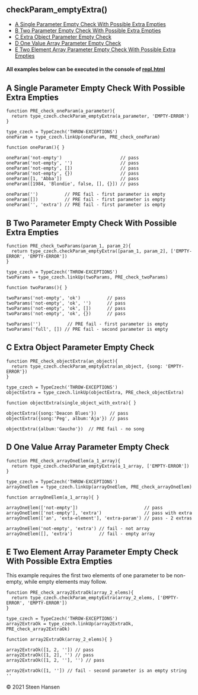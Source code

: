 
## checkParam_emptyExtra()

  -  [A Single Parameter Empty Check With Possible Extra Empties](#A)
  -  [B Two Parameter Empty Check With Possible Extra Empties](#B)
  -  [C Extra Object Parameter Empty Check](#C) 
  -  [D One Value Array Parameter Empty Check](#D)
  -  [E Two Element Array Parameter Empty Check With Possible Extra Empties](#E)

#### All examples below can be executed in the console of [repl.html](../../test-collection/repl.html)


## A Single Parameter Empty Check With Possible Extra Empties<a name="A"></a>

```
function PRE_check_oneParam(a_parameter){
  return type_czech.checkParam_emptyExtra(a_parameter, 'EMPTY-ERROR')
}

type_czech = TypeCzech('THROW-EXCEPTIONS')
oneParam = type_czech.linkUp(oneParam, PRE_check_oneParam) 

function oneParam(){ }

oneParam('not-empty')                      // pass
oneParam('not-empty', '')                  // pass
oneParam('not-empty', [])                  // pass
oneParam('not-empty', {})                  // pass
oneParam([1, 'Abba'])                      // pass
oneParam([1984, 'Blondie', false, [], {}]) // pass

oneParam('')          // PRE fail - first parameter is empty
oneParam([])          // PRE fail - first parameter is empty
oneParam('', 'extra') // PRE fail - first parameter is empty
```

## B Two Parameter Empty Check With Possible Extra Empties<a name="B"></a>

```
function PRE_check_twoParams(param_1, param_2){
  return type_czech.checkParam_emptyExtra([param_1, param_2], ['EMPTY-ERROR', 'EMPTY-ERROR'])
}

type_czech = TypeCzech('THROW-EXCEPTIONS')
twoParams = type_czech.linkUp(twoParams, PRE_check_twoParams) 

function twoParams(){ }

twoParams('not-empty', 'ok')          // pass
twoParams('not-empty', 'ok', '')      // pass
twoParams('not-empty', 'ok', [])      // pass
twoParams('not-empty', 'ok', {})      // pass

twoParams('')          // PRE fail - first parameter is empty
twoParams('full', []) // PRE fail - second parameter is empty
```

## C Extra Object Parameter Empty Check<a name="C"></a>

```
function PRE_check_objectExtra(an_object){
  return type_czech.checkParam_emptyExtra(an_object, {song: 'EMPTY-ERROR'})
}

type_czech = TypeCzech('THROW-EXCEPTIONS')
objectExtra = type_czech.linkUp(objectExtra, PRE_check_objectExtra) 

function objectExtra(single_object_with_extra){ }

objectExtra({song:'Deacon Blues'})     // pass
objectExtra({song:'Peg', album:'Aja'}) // pass

objectExtra({album:'Gaucho'})  // PRE fail - no song
```


## D One Value Array Parameter Empty Check<a name="D"></a>

```
function PRE_check_arrayOneElem(a_1_array){
  return type_czech.checkParam_emptyExtra(a_1_array, ['EMPTY-ERROR'])
}

type_czech = TypeCzech('THROW-EXCEPTIONS')
arrayOneElem = type_czech.linkUp(arrayOneElem, PRE_check_arrayOneElem) 

function arrayOneElem(a_1_array){ }

arrayOneElem(['not-empty'])                         // pass
arrayOneElem(['not-empty'], 'extra')                // pass with extra
arrayOneElem(['an', 'exta-element'], 'extra-param') // pass - 2 extras

arrayOneElem('not-empty', 'extra') // fail - not array
arrayOneElem([], 'extra')          // fail - empty array
```

## E Two Element Array Parameter Empty Check With Possible Extra Empties<a name="E"></a> 

This example requires the first two elements of one parameter to be non-empty, while empty elements may follow.
```
function PRE_check_array2ExtraOk(array_2_elems){
  return type_czech.checkParam_emptyExtra(array_2_elems, ['EMPTY-ERROR', 'EMPTY-ERROR'])
}

type_czech = TypeCzech('THROW-EXCEPTIONS')
array2ExtraOk = type_czech.linkUp(array2ExtraOk, PRE_check_array2ExtraOk) 

function array2ExtraOk(array_2_elems){ }

array2ExtraOk([1, 2, '']) // pass
array2ExtraOk([1, 2], '') // pass
array2ExtraOk([1, 2, ''], '') // pass

array2ExtraOk([1, '']) // fail - second parameter is an empty string ''
```
&copy; 2021 Steen Hansen